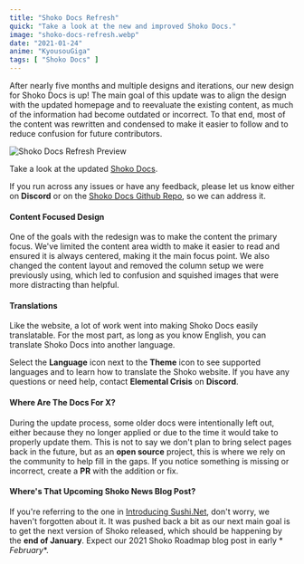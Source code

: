 ```yaml
---
title: "Shoko Docs Refresh"
quick: "Take a look at the new and improved Shoko Docs."
image: "shoko-docs-refresh.webp"
date: "2021-01-24"
anime: "KyousouGiga"
tags: [ "Shoko Docs" ]
---
```


After nearly five months and multiple designs and iterations, our new design for Shoko Docs is up! The main goal of this
update was to align the design with the updated homepage and to reevaluate the existing content, as much of the
information had become outdated or incorrect. To that end, most of the content was rewritten and condensed to make it
easier to follow and to reduce confusion for future contributors.

![Shoko Docs Refresh Preview](/images/blog/shoko-docs-refresh-preview.webp)

Take a look at the updated [Shoko Docs](https://docs.shokoanime.com/).

If you run across any issues or have any feedback, please let us know either on **Discord** or on
the [Shoko Docs Github Repo](https://github.com/ShokoAnime/ShokoDocs), so we can address it.

#### Content Focused Design

One of the goals with the redesign was to make the content the primary focus. We've limited the content area width to
make it easier to read and ensured it is always centered, making it the main focus point. We also changed the content
layout and removed the column setup we were previously using, which led to confusion and squished images that were more
distracting than helpful.

#### Translations

Like the website, a lot of work went into making Shoko Docs easily translatable. For the most part, as long as you know
English, you can translate Shoko Docs into another language.

Select the **Language** icon next to the **Theme** icon to see supported languages and to learn how to translate the
Shoko website. If you have any questions or need help, contact **Elemental Crisis** on **Discord**.

#### Where Are The Docs For X?

During the update process, some older docs were intentionally left out, either because they no longer applied or due to
the time it would take to properly update them. This is not to say we don't plan to bring select pages back in the
future, but as an **open source** project, this is where we rely on the community to help fill in the gaps. If you
notice something is missing or incorrect, create a **PR** with the addition or fix.

#### Where's That Upcoming Shoko News Blog Post?

If you're referring to the one in [Introducing Sushi.Net](https://shokoanime.com/blog/introducing-sushi.net/), don't
worry, we haven't forgotten about it. It was pushed back a bit as our next main goal is to get the next version of Shoko
released, which should be happening by the **end of January**. Expect our 2021 Shoko Roadmap blog post in early *
*February**.
